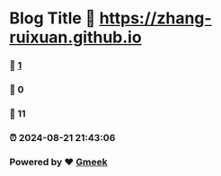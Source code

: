 # Blog Title :link: https://zhang-ruixuan.github.io 
### :page_facing_up: [1](https://zhang-ruixuan.github.io/tag.html) 
### :speech_balloon: 0 
### :hibiscus: 11 
### :alarm_clock: 2024-08-21 21:43:06 
### Powered by :heart: [Gmeek](https://github.com/Meekdai/Gmeek)
